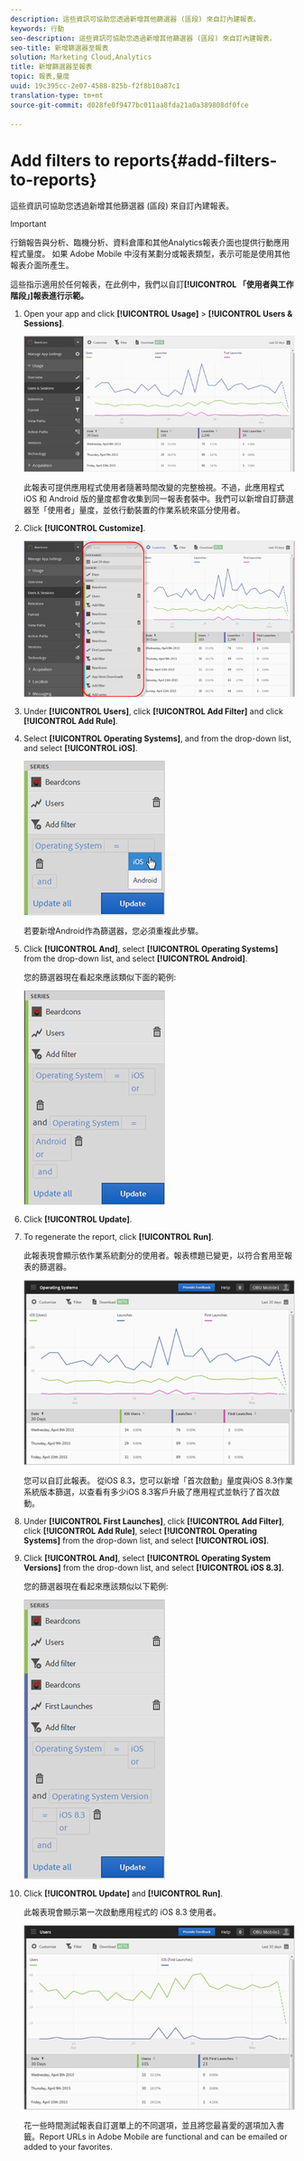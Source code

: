 ```yaml
---
description: 這些資訊可協助您透過新增其他篩選器 (區段) 來自訂內建報表。
keywords: 行動
seo-description: 這些資訊可協助您透過新增其他篩選器 (區段) 來自訂內建報表。
seo-title: 新增篩選器至報表
solution: Marketing Cloud,Analytics
title: 新增篩選器至報表
topic: 報表,量度
uuid: 19c395cc-2e07-4588-825b-f2f8b10a87c1
translation-type: tm+mt
source-git-commit: d028fe0f9477bc011aa8fda21a0a389808df0fce

---
```



# Add filters to reports{#add-filters-to-reports}

這些資訊可協助您透過新增其他篩選器 (區段) 來自訂內建報表。

>[!IMPORTANT]
>
>行銷報告與分析、臨機分析、資料倉庫和其他Analytics報表介面也提供行動應用程式量度。 如果 Adobe Mobile 中沒有某劃分或報表類型，表示可能是使用其他報表介面所產生。

這些指示適用於任何報表，在此例中，我們以自訂&#x200B;**[!UICONTROL 「使用者與工作階段」]報表進行示範。**

1. Open your app and click **[!UICONTROL Usage]** &gt; **[!UICONTROL Users &amp; Sessions]**.

   ![](assets/customize1.png)

   此報表可提供應用程式使用者隨著時間改變的完整檢視。不過，此應用程式 iOS 和 Android 版的量度都會收集到同一報表套裝中。我們可以新增自訂篩選器至「使用者」量度，並依行動裝置的作業系統來區分使用者。

1. Click **[!UICONTROL Customize]**.

   ![](assets/customize2.png)

1. Under **[!UICONTROL Users]**, click **[!UICONTROL Add Filter]** and click **[!UICONTROL Add Rule]**.

1. Select **[!UICONTROL Operating Systems]**, and from the drop-down list, and select **[!UICONTROL iOS]**.

   ![](assets/customize3.png)

   若要新增Android作為篩選器，您必須重複此步驟。

1. Click **[!UICONTROL And]**, select **[!UICONTROL Operating Systems]** from the drop-down list, and select **[!UICONTROL Android]**.

   您的篩選器現在看起來應該類似下面的範例:

   ![](assets/customize4.png)

1. Click **[!UICONTROL Update]**.
1. To regenerate the report, click **[!UICONTROL Run]**.

   此報表現會顯示依作業系統劃分的使用者。報表標題已變更，以符合套用至報表的篩選器。

   ![](assets/customize5.png)

   您可以自訂此報表。 從iOS 8.3，您可以新增「首次啟動」量度與iOS 8.3作業系統版本篩選，以查看有多少iOS 8.3客戶升級了應用程式並執行了首次啟動。
1. Under **[!UICONTROL First Launches]**, click **[!UICONTROL Add Filter]**, click **[!UICONTROL Add Rule]**, select **[!UICONTROL Operating Systems]** from the drop-down list, and select **[!UICONTROL iOS]**.
1. Click **[!UICONTROL And]**, select **[!UICONTROL Operating System Versions]** from the drop-down list, and select **[!UICONTROL iOS 8.3]**.

   您的篩選器現在看起來應該類似以下範例:

   ![](assets/customize6.png)

1. Click **[!UICONTROL Update]** and **[!UICONTROL Run]**.

   此報表現會顯示第一次啟動應用程式的 iOS 8.3 使用者。

   ![](assets/customize7.png)

   花一些時間測試報表自訂選單上的不同選項，並且將您最喜愛的選項加入書籤。Report URLs in Adobe Mobile are functional and can be emailed or added to your favorites.
